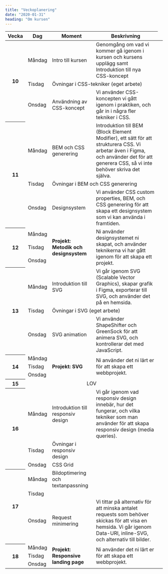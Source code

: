```yaml
---
title: "Veckoplanering"
date: "2020-01-31"
heading: "Om kursen"
---
```


<table>
<thead>
<tr>
<th>Vecka</th>
<th>Dag</th>
<th>Moment</th>
<th>Beskrivning</th>
</tr>
</thead>
<tbody>
 <tr>
  <th rowspan="3">10</th>
  <td>Måndag</td>
  <td>Intro till kursen</td>
  <td>Genomgång om vad vi kommer gå igenom i kursen och kursens upplägg samt Introduktion till nya CSS-koncept</td>
 </tr>
 <tr>
  <td>Tisdag</td>
  <td colspan="2">Övningar i CSS-tekniker (eget arbete)</td>
 </tr>
 <tr>
  <td>Onsdag</td>
  <td>Användning av CSS-koncept</td>
  <td>Vi använder CSS-koncepten vi gått igenom i praktiken, och går in i några fler tekniker i CSS.</td>
 </tr>
 <tr>
  <th rowspan="3">11</th>
  <td>Måndag</td>
  <td>BEM och CSS generering</td>
  <td>Introduktion till BEM (Block Element Modifier), ett sätt för att strukturera CSS. Vi arbetar även i Figma, och använder det för att generera CSS, så vi inte behöver skriva det själva.</td>
 </tr>
 <tr>
  <td>Tisdag</td>
  <td colspan="2">Övningar i BEM och CSS generering</td>
 </tr>
 <tr>
  <td>Onsdag</td>
  <td>Designsystem</td>
  <td>Vi använder CSS custom properties, BEM, och CSS generering för att skapa ett designsystem som vi kan använda i framtiden.</td>
 </tr>
 <tr>
  <th rowspan="3">12</th>
  <td>Måndag</td>
  <td rowspan="3"><strong>Projekt: Metodik och designsystem</strong></td>
  <td rowspan="3">Ni använder designsystemet ni skapat, och använder teknikerna vi har gått igenom för att skapa ett projekt.</td>
 </tr>
 <tr><td>Tisdag</td></tr>
 <tr><td>Onsdag</td></tr>
 <tr><th rowspan="3">13</th><td>Måndag</td><td>Introduktion till SVG</td><td>Vi går igenom SVG (Scalable Vector Graphics), skapar grafik i Figma, exporterar till SVG, och använder det på en hemsida.</td></tr>
 <tr><td>Tisdag</td><td colspan="2">Övningar i SVG (eget arbete)</td></tr>
 <tr><td>Onsdag</td><td>SVG animation</td><td>Vi använder ShapeShifter och GreenSock för att animera SVG, och kontrollerar det med JavaScript. </td></tr>
 <tr>
 <th rowspan="3">14</th>
 <td>Måndag</td>
 <td rowspan="3"><strong>Projekt:  SVG</strong></td><td rowspan="3">Ni använder det ni lärt er för att skapa ett webbprojekt.</td>
 </tr>
 <tr><td>Tisdag</td></tr>
 <tr><td>Onsdag</td></tr>
 <tr><th rowspan="3">15</th><td colspan="3" rowspan="3" style="text-align:center">LOV</td></tr>
 <tr></tr>
 <tr></tr>
 <tr>
 <th rowspan="3">16</th><td>Måndag</td><td>Introduktion till responsiv design</td>
 <td>Vi går igenom vad responsiv design innebär, hur det fungerar, och vilka tekniker som man använder för att skapa responsiv design (media queries).</td>
 </tr>
 <tr><td>Tisdag</td><td>Övningar i responsiv design</td></tr>
 <tr><td>Onsdag</td><td>CSS Grid</td></tr>
 <tr><th rowspan="3">17</th><td>Måndag</td><td>Bildoptimering och textanpassning</td></tr>
 <tr><td>Tisdag</td></tr>
 <tr><td>Onsdag</td><td>Request minimering</td>
 <td>Vi tittar på alternativ för att minska antalet requests som behöver skickas för att visa en hemsida. Vi går igenom Data-URI, inline-SVG, och alternativ till bilder.</td></tr>
 <tr>
 <th rowspan="3">18</th>
 <td>Måndag</td>
 <td rowspan="3"><strong>Projekt: Responsive landing page</strong></td><td rowspan="3">Ni använder det ni lärt er för att skapa ett webbprojekt.</td>
 </tr>
 <tr><td>Tisdag</td></tr>
 <tr><td>Onsdag</td><td></td></tr>
</tbody>
</table>
